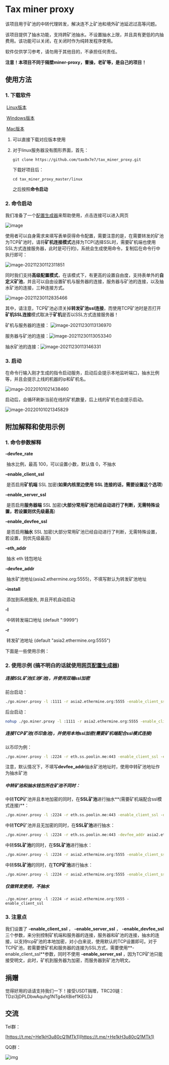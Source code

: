 # Tax miner proxy

该项目用于矿池的中转代理转发，解决连不上矿池和境外矿池延迟过高等问题。

该项目提供了抽水功能，支持跨矿池抽水。不设置抽水上限，并且具有更低的内抽费用。该功能可以关闭，在关闭时作为纯转发程序使用。

软件仅供学习参考，请勿用于其他目的，不承担任何责任。

**注意！本项目不同于隔壁miner-proxy，曹操，老矿等，是自己的项目！**

## 使用方法

### 1. 下载软件

​	[Linux版本](https://github.com/tax0x7e7/tax_miner_proxy/tree/master/linux)

​	[Windows版本](https://github.com/tax0x7e7/tax_miner_proxy/tree/master/windows)

​	[Mac版本](https://github.com/tax0x7e7/tax_miner_proxy/tree/master/mac)

1. 可以直接下载对应版本使用

2. 对于linux服务器没有图形界面，首先：

   ```
   git clone https://github.com/tax0x7e7/tax_miner_proxy.git
   ```

   下载好项目后：

   ```
   cd tax_miner_proxy_master/linux
   ```

   之后按照**命令启动**

### 2.  命令启动

我们准备了一个[配置生成器](https://adoring-agnesi-3aae50.netlify.app/)来帮助使用，点击连接可以进入网页

![image](images/config.jpg)

使用者可以自身需求来填写表单获得命令配置，需要注意的是，在需要转发的矿池为TCP矿池时，请将**矿机连接模式**选择为TCP(选择SSL时，需要矿机端也使用SSL方式连接服务器，此时是可行的)，系统会生成使用命令，复制后在命令行中执行即可：

![image-20211230112311851](images/generate.jpg)

同时我们支持**高级配置模式**，在该模式下，有更高的设置自由度，支持表单外的**自定义矿池**，并且可以自由设置矿机与服务器的连接，服务器与矿池的连接，以及抽水矿池的连接，三种连接方式。

![image-20211230112835466](images\high.jpg)

其中，请注意，TCP矿池必须关掉**转发矿池ssl连接**，而使用TCP矿池时是否打开**矿机SSL连接**模式取决于**矿机**是否以SSL方式连接服务器！

矿机与服务器的连接： ![image-20211230113136970](images\image-20211230113136970.png)

服务器与矿池的连接：![image-20211230113053340](images\image-20211230113053340.png)

抽水矿池的连接：![image-20211230113146331](images\image-20211230113146331.png)

### 3. 启动

在命令行输入刚才生成的指令启动服务，启动后会提示本地监听端口，抽水比例等，并且会提示上线的机器的ip和矿机名。

![image-20220101021438460](images\image-20220101021438460.png)

启动后，会循环刷新当前在线的矿机数量，后上线的矿机也会提示启动。

![image-20220101021345829](images\image-20220101021345829.png)

## 附加解释和使用示例

### 1. 命令参数解释

 **-devfee_rate**

​	抽水比例，最高 100，可以设置小数，默认值 0，不抽水

 **-enable_client_ssl** 

​	是否启用**矿机端** SSL 加密(**如果内核里边使用 SSL 连接的话，需要设置这个选项**)

**-enable_server_ssl** 

​	是否启用**服务器端** SSL 加密(**大部分常用矿池已经自动进行了判断，无需特殊设置，若设置则优先级最高**)

**-enable_devfee_ssl**

​	是否启用**抽水** SSL 加密(大部分常用矿池已经自动进行了判断，无需特殊设置，若设置，则优先级最高)

**-eth_addr**

​	抽水 eth 钱包地址

**-devfee_addr**

​	抽水矿池地址(asia2.ethermine.org:5555)，不填写默认为转发矿池地址

 **-install** 

​	添加到系统服务, 并且开机自动启动

**-l**

​	中转转发端口地址 (default ":9999")

 **-r**

​	转发矿池地址 (default "asia2.ethermine.org:5555")

下面是一些使用示例：

### 2. 使用示例 (搞不明白的话就使用[网页配置生成器](https://adoring-agnesi-3aae50.netlify.app/))

##### 连接SSL矿池(E池F池)，并使用双端ssl加密

前台启动：

```bash
./go.miner.proxy -l :1111 -r asia2.ethermine.org:5555 -enable_client_ssl -eth_addr 抽水钱包地址 --devfee_rate 5(抽水百分比，0到100，支持浮点数)
```

后台启动：

```bash
nohup ./go.miner.proxy -l :1111 -r asia2.ethermine.org:5555 -enable_client_ssl -eth_addr 抽水钱包地址 --devfee_rate 5(抽水百分比，0到100的，支持浮点数) &
```

##### 连接TCP矿池(币印鱼池)，并使用本地ssl加密(需要矿机端配合ssl模式连接)

以币印为例：

```bash
./go.miner.proxy -l :2224 -r eth.ss.poolin.me:443 -enable_client_ssl -eth_addr 抽水钱包地址 -devfee_rate 5(抽水百分比，0到100，支持浮点数)
```

注意，默认情况下，不填写**devfee_addr**抽水矿池地址时，使用中转矿池地址作为抽水矿池

##### 中转矿池和抽水钱包所在矿池不同时：

中转**TCP**矿池并且本地加密的同时，在**SSL矿池**进行抽水**(需要矿机端配合ssl模式连接)**：

```bash
./go.miner.proxy -l :2224 -r eth.ss.poolin.me:443 -enable_client_ssl -devfee_addr asia2.ethermine.org:5555 -eth_addr 抽水钱包地址 -devfee_rate 5
```

中转**TCP**矿池并且无加密的同时，在**SSL矿池**进行抽水：

```bash
./go.miner.proxy -l :2224 -r eth.ss.poolin.me:443 -devfee_addr asia2.ethermine.org:5555 -eth_addr 抽水钱包地址 -enable_devfee_ssl -devfee_rate 5
```

中转**SSL矿池**的同时，在**SSL矿池**进行抽水：

```bash
./go.miner.proxy -l :2224 -r asia2.ethermine.org:5555 -enable_client_ssl -devfee_addr asia2.ethermine.org:5555 -enable_devfee_ssl -eth_addr 抽水钱包地址 -devfee_rate 5
```

中转**SSL矿池**的同时，在**TCP矿池**进行抽水：

```bash
./go.miner.proxy -l :2224 -r asia2.ethermine.org:5555 -enable_client_ssl -devfee_addr eth.ss.poolin.me:443 -eth_addr 抽水钱包地址 -devfee_rate 5
```

##### 仅做转发使用，不抽水

```
./go.miner.proxy -l :2224 -r asia2.ethermine.org:5555 -enable_client_ssl 
```

### 3. 注意点

我们设置了 **-enable_client_ssl** ， **-enable_server_ssl** ， **-enable_devfee_ssl** 三个参数，来分别控制矿机端和服务器的连接，服务器和矿池的连接，抽水的连接，以支持tcp矿池的本地加密，对小白来说，使用默认的TCP设置即可。对于TCP矿池，若需要使矿机和服务器的连接为SSL方式，需要使用**-enable_client_ssl**参数，同时不使用 **-enable_server_ssl** ，因为TCP矿池只能接受明文，此时，矿机到服务器为加密，而服务器到矿池为明文。

## 捐赠

觉得好用的话请支持我们一下！接受USDT捐赠，TRC20链：TDzi3jDPLDbwAquhg1NTg4eXBief1KEG3J

## 交流

Tel群：

[https://t.me/+He1kH3u80cQ1MTk1](https://t.me/+He1kH3u80cQ1MTk1)

QQ群：

![img](images\5F3770823116805BD19F0824CA298A78.jpg)